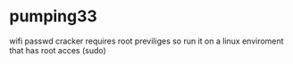 # pumping33
wifi passwd cracker requires root previliges so run it on a linux enviroment that has root acces (sudo)
